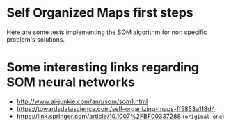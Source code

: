 # Self Organized Maps first steps
Here are some tests implementing the SOM algorithm for non specific problem's solutions.

# Some interesting links regarding SOM neural networks
* http://www.ai-junkie.com/ann/som/som1.html
* https://towardsdatascience.com/self-organizing-maps-ff5853a118d4
* https://link.springer.com/article/10.1007%2FBF00337288 (`original one`)